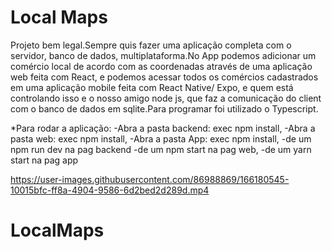 # Local Maps

Projeto bem legal.Sempre quis fazer uma aplicação completa com o servidor, banco de dados, multiplataforma.No App podemos adicionar um comércio local de acordo com as coordenadas através de uma aplicação web feita com React, e podemos acessar todos os comércios cadastrados em uma aplicação mobile feita com React Native/ Expo, e quem está controlando isso e o nosso amigo node js, que faz a comunicação do client com o banco de dados em sqlite.Para programar foi utilizado o Typescript.



*Para rodar a aplicação:
  -Abra a pasta backend: exec npm install,
  -Abra a pasta web: exec npm install,
  -Abra a pasta App: exec npm install,
   -de um npm run dev na pag backend
  -de um npm start na pag web,
  -de um yarn start na pag app
  

https://user-images.githubusercontent.com/86988869/166180545-10015bfc-ff8a-4904-9586-6d2bed2d289d.mp4


  
  



  















# LocalMaps
